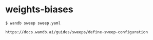 # weights-biases


```
$ wandb sweep sweep.yaml
```


```
https://docs.wandb.ai/guides/sweeps/define-sweep-configuration
```